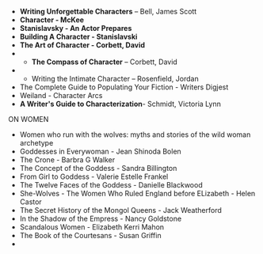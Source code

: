 - **Writing Unforgettable Characters** – Bell, James Scott
- **Character - McKee**
- **Stanislavsky - An Actor Prepares**
- **Building A Character - Stanislavski**
- **The Art of Character - Corbett, David**
- - **The Compass of Character** – Corbett, David
- - Writing the Intimate Character – Rosenfield, Jordan
- The Complete Guide to Populating Your Fiction - Writers Digjest
- Weiland - Character Arcs
- **A Writer's Guide to Characterization**- Schmidt, Victoria Lynn

ON WOMEN

- Women who run with the wolves: myths and stories of the wild woman archetype
- Goddesses in Everywoman - Jean Shinoda Bolen
- The Crone - Barbra G Walker
- The Concept of the Goddess - Sandra Billington
- From Girl to Goddess - Valerie Estelle Frankel
- The Twelve Faces of the Goddess - Danielle Blackwood
- She-Wolves - The Women Who Ruled England before ELizabeth - Helen Castor
- The Secret History of the Mongol Queens - Jack Weatherford
- In the Shadow of the Empress - Nancy Goldstone
- Scandalous Women - Elizabeth Kerri Mahon
- The Book of the Courtesans - Susan Griffin
-
